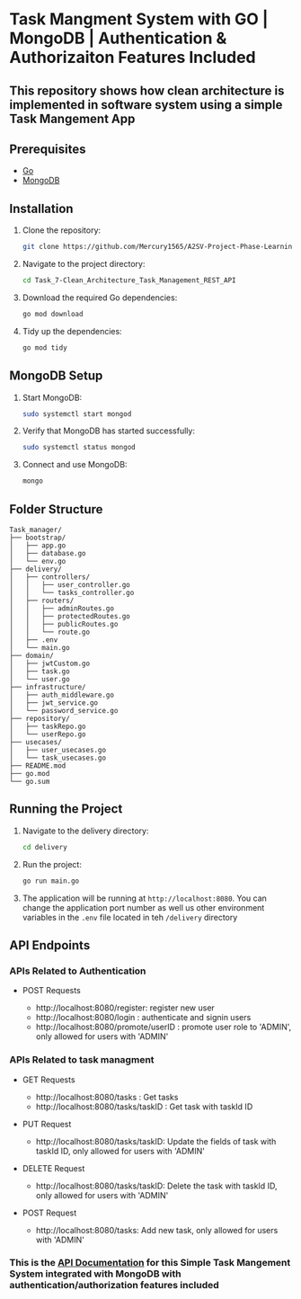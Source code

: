 # Task Mangment System with GO | MongoDB | Authentication & Authorizaiton Features Included
## This repository shows how clean architecture is implemented in software system using a simple Task Mangement App

## Prerequisites

- [Go](https://golang.org/doc/install)
- [MongoDB](https://docs.mongodb.com/manual/installation/)

## Installation

1. Clone the repository:

   ```bash
   git clone https://github.com/Mercury1565/A2SV-Project-Phase-Learning-Tasks
   ```

2. Navigate to the project directory:

   ```bash
   cd Task_7-Clean_Architecture_Task_Management_REST_API
   ```

3. Download the required Go dependencies:

   ```bash
   go mod download
   ```

4. Tidy up the dependencies:
   ```bash
   go mod tidy
   ```

## MongoDB Setup

1. Start MongoDB:

   ```bash
   sudo systemctl start mongod
   ```

2. Verify that MongoDB has started successfully:

   ```bash
   sudo systemctl status mongod
   ```

3. Connect and use MongoDB:
   ```bash
   mongo
   ```
## Folder Structure

```
Task_manager/
├── bootstrap/
│   ├── app.go
│   ├── database.go
│   └── env.go
├── delivery/
│   ├── controllers/
│   │   ├── user_controller.go
│   │   └── tasks_controller.go
│   ├── routers/
│   │   ├── adminRoutes.go
│   │   ├── protectedRoutes.go
│   │   ├── publicRoutes.go
│   │   └── route.go
│   ├── .env
│   └── main.go
├── domain/
│   ├── jwtCustom.go
│   ├── task.go
│   └── user.go
├── infrastructure/
│   ├── auth_middleware.go
│   ├── jwt_service.go
│   └── password_service.go
├── repository/
│   ├── taskRepo.go
│   └── userRepo.go
├── usecases/
│   ├── user_usecases.go
│   └── task_usecases.go
├── README.mod
├── go.mod
└── go.sum
```

## Running the Project

1. Navigate to the delivery directory:

   ```bash
   cd delivery
   ```

2. Run the project:

   ```bash
   go run main.go
   ```

3. The application will be running at `http://localhost:8080`. You can change the application port number as well us other environment variables in the `.env` file located in teh `/delivery` directory

## API Endpoints

### APIs Related to Authentication

- POST Requests

  - http://localhost:8080/register: register new user
  - http://localhost:8080/login : authenticate and signin users
  - http://localhost:8080/promote/userID : promote user role to 'ADMIN', only allowed for users with 'ADMIN'

### APIs Related to task managment

- GET Requests

  - http://localhost:8080/tasks : Get tasks
  - http://localhost:8080/tasks/taskID : Get task with taskId ID

- PUT Request

  - http://localhost:8080/tasks/taskID: Update the fields of task with taskId ID, only allowed for users with 'ADMIN'

- DELETE Request

  - http://localhost:8080/tasks/taskID: Delete the task with taskId ID, only allowed for users with 'ADMIN'

- POST Request

  - http://localhost:8080/tasks: Add new task, only allowed for users with 'ADMIN'

### This is the [API Documentation](https://documenter.getpostman.com/view/37363410/2sA3s3HB59) for this Simple Task Mangement System integrated with MongoDB with authentication/authorization features included
